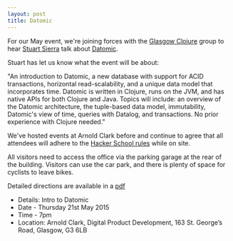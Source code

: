 ```yaml
---
layout: post
title: Datomic
---
```


For our May event, we're joining forces with the [Glasgow Clojure](https://groups.google.com/forum/#!forum/glasgow-clojurians) group to hear [Stuart Sierra](https://twitter.com/stuartsierra) talk about [Datomic](http://www.datomic.com/).

Stuart has let us know what the event will be about:

"An introduction to Datomic, a new database with support for ACID transactions, horizontal read-scalability, and a unique data model that incorporates time. Datomic is written in Clojure, runs on the JVM, and has native APIs for both Clojure and Java. Topics will include: an overview of the Datomic architecture, the tuple-based data model, immutability, Datomic's view of time, queries with Datalog, and transactions. No prior experience with Clojure needed."

We've hosted events at Arnold Clark before and continue to agree that all attendees will adhere to the [Hacker School rules](https://www.hackerschool.com/manual#sec-environment) while on site.

All visitors need to access the office via the parking garage at the rear of the building. Visitors can use the car park, and there is plenty of space for cyclists to leave bikes.

Detailed directions are available in a [pdf](http://codecraftuk.org/files/arnold_clark_st_georges_access.pdf)

* Details: Intro to Datomic
* Date - Thursday 21st May 2015
* Time - 7pm
* Location: Arnold Clark, Digital Product Development, 163 St. George’s Road, Glasgow, G3 6LB


